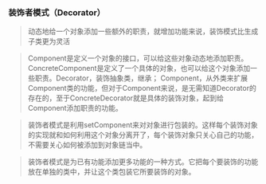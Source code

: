 ### 装饰者模式（Decorator）

> 动态地给一个对象添加一些额外的职责，就增加功能来说，装饰模式比生成子类更为灵活

> Component是定义一个对象的接口，可以给这些对象动态地添加职责。ConcreteComponent是定义了一个具体的对象，也可以给这个对象添加一些职责。Decorator，装饰抽象类，继承； Component，从外类来扩展Component类的功能，但对于Component来说，是无需知道Decorator的存在的，至于ConcreteDecorator就是具体的装饰对象，起到给Component添加职责的功能。

> 装饰者模式是利用setComponent来对对象进行包装的。这样每个装饰对象的实现就和如何利用这个对象分离开了，每个装饰对象只关心自己的功能，不需要关心如何被添加到对象链当中。

> 装饰者模式是为已有功能添加更多功能的一种方式。它把每个要装饰的功能放在单独的类中，并让这个类包装它所要装饰的对象。


